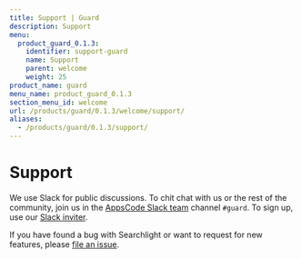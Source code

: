 ```yaml
---
title: Support | Guard
description: Support
menu:
  product_guard_0.1.3:
    identifier: support-guard
    name: Support
    parent: welcome
    weight: 25
product_name: guard
menu_name: product_guard_0.1.3
section_menu_id: welcome
url: /products/guard/0.1.3/welcome/support/
aliases:
  - /products/guard/0.1.3/support/
---
```


# Support

We use Slack for public discussions. To chit chat with us or the rest of the community, join us in the [AppsCode Slack team](https://appscode.slack.com/messages/C8M8HANQ0/details/) channel `#guard`. To sign up, use our [Slack inviter](https://slack.appscode.com/).

If you have found a bug with Searchlight or want to request for new features, please [file an issue](https://github.com/appscode/guard/issues/new).
